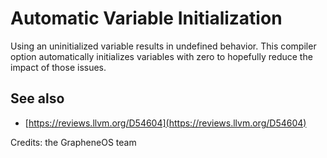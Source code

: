 # Automatic Variable Initialization

Using an uninitialized variable results in undefined behavior. This compiler
option automatically initializes variables with zero to hopefully reduce the
impact of those issues.

## See also

*   [https://reviews.llvm.org/D54604](https://reviews.llvm.org/D54604)

Credits: the GrapheneOS team
